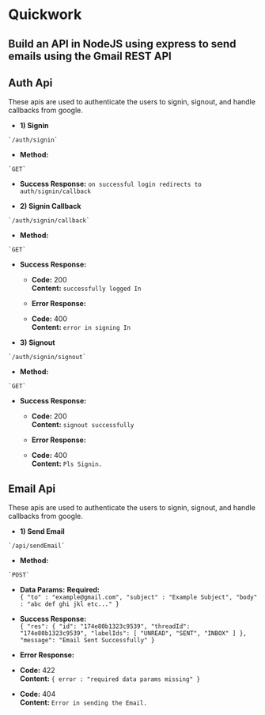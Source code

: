 # Quickwork
## Build an API in NodeJS using express to send emails using the Gmail REST API

**Auth Api**
----
  These apis are used to authenticate the users to signin, signout, and handle callbacks from google.

  *   **1) Signin**

    `/auth/signin`

  *   **Method:**

    `GET`


  *   **Success Response:**
      `on successful login redirects to auth/signin/callback`
   
  *   **2) Signin Callback**

    `/auth/signin/callback`

  *   **Method:**

    `GET`


  *   **Success Response:**

        * **Code:** 200 <br />
        **Content:** `successfully logged In`

        * **Error Response:**

        * **Code:** 400<br />
        **Content:** `error in signing In`
        
  *   **3) Signout**

    `/auth/signin/signout`

  *   **Method:**

    `GET`

  *   **Success Response:**

        * **Code:** 200 <br />
        **Content:** `signout successfully`

        * **Error Response:**

        * **Code:** 400<br />
        **Content:** `Pls Signin.` 
        
**Email Api**
----
  These apis are used to authenticate the users to signin, signout, and handle callbacks from google.

  *   **1) Send Email**

    `/api/sendEmail`

  *   **Method:**

    `POST`
  *   **Data Params:**
     **Required:**<br />
    `{ "to" : "example@gmail.com", "subject" : "Example Subject", "body" : "abc def ghi jkl etc..." }`

  *   **Success Response:**<br />
      `{
      "res": {
          "id": "174e80b1323c9539",
          "threadId": "174e80b1323c9539",
          "labelIds": [
              "UNREAD",
              "SENT",
              "INBOX"
          ]
      },
      "message": "Email Sent Successfully"
      }`
  *   **Error Response:**<br />

  *   **Code:** 422<br />
      **Content:** `{ error : "required data params missing" }`      
  *   **Code:** 404<br />
      **Content:** `Error in sending the Email.`   
